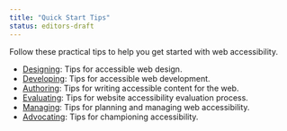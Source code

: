 ```yaml
---
title: "Quick Start Tips"
status: editors-draft
---
```


Follow these practical tips to help you get started with web accessibility.

* [Designing](designing.html): Tips for accessible web design.
* [Developing](developing.html): Tips for accessible web development.
* [Authoring](authoring.html): Tips for writing accessible content for the web.
* [Evaluating](evaluating.html): Tips for website accessibility evaluation process.
* [Managing](managing.html): Tips for planning and managing web accessibility. 
* [Advocating](advocating.html): Tips for championing accessibility.